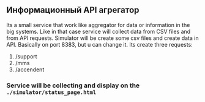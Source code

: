 ## Информационный API агрегатор
Its a small service that work like aggregator for data or information in the big systems.
Like in that case service will collect data from CSV files and from API requests.
Simulator will be create some csv files and create data in API. 
Basically on port 8383, but u can change it. Its create three requests: 
1) /support
2) /mms
3) /accendent

### Service will be collecting and display on the `./simulator/status_page.html`

